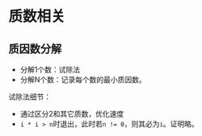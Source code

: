 # 质数相关

## 质因数分解

- 分解1个数：试除法
- 分解N个数：记录每个数的最小质因数。

试除法细节：

- 通过区分2和其它质数，优化速度
- `i * i > n`时退出，此时若`n != 0`，则其必为`i`。证明略。
